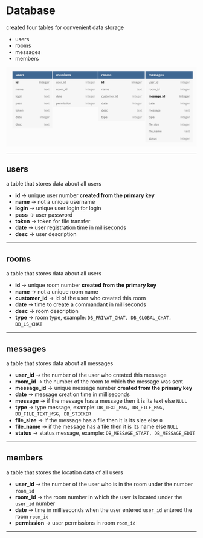 # Database

created four tables for convenient data storage

- users
- rooms
- messages
- members

![ups no images](./schema.png)

---

## users

a table that stores data about all users

- __id__    -> unique user number **created from the primary key**
- __name__  -> not a unique username
- __login__ -> unique user login for login
- __pass__  -> user password
- __token__ -> token for file transfer
- __date__  -> user registration time in milliseconds
- __desc__  -> user description

---

## rooms

a table that stores data about all users

- __id__ -> unique room number **created from the primary key**
- __name__ -> not a unique room name
- __customer_id__ -> id of the user who created this room
- __date__ -> time to create a commandant in milliseconds
- __desc__ -> room description
- __type__ -> room type, example: `DB_PRIVAT_CHAT, DB_GLOBAL_CHAT, DB_LS_CHAT`

---

## messages

a table that stores data about all messages

- __user_id__ -> the number of the user who created this message
- __room_id__ -> the number of the room to which the message was sent
- __message_id__ -> unique message number **created from the primary key**
- __date__ -> message creation time in milliseconds
- __message__ -> if the message has a message then it is its text else `NULL`
- __type__ -> type message, example: `DB_TEXT_MSG, DB_FILE_MSG, DB_FILE_TEXT_MSG, DB_STICKER`
- __file_size__ -> if the message has a file then it is its size else `0`
- __file_name__ -> if the message has a file then it is its name else `NULL`
- __status__ -> status message, example: `DB_MESSAGE_START, DB_MESSAGE_EDIT`

---

## members

a table that stores the location data of all users

- __user_id__ -> the number of the user who is in the room under the number `room_id`
- __room_id__ -> the room number in which the user is located under the `user_id` number
- __date__ -> time in milliseconds when the user entered `user_id` entered the room `room_id`
- __permission__ -> user permissions in room `room_id`

---
